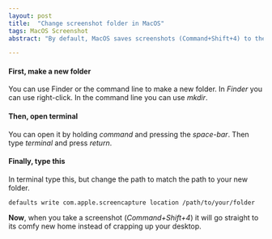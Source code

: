 ```yaml
---
layout: post
title:  "Change screenshot folder in MacOS"
tags: MacOS Screenshot
abstract: "By default, MacOS saves screenshots (Command+Shift+4) to the desktop. Ugh. Use this guide to make your life a tiny bit better."

---
```

#### **First**, make a new folder
You can use Finder or the command line to make a new folder. In *Finder* you can use right-click. In the command line you can use *mkdir*.

#### **Then**, open terminal
You can open it by holding *command* and pressing the *space-bar*. Then type *terminal* and press *return*.

#### **Finally**, type this
In terminal type this, but change the path to match the path to your new folder.

`defaults write com.apple.screencapture location /path/to/your/folder`

**Now**, when you take a screenshot (*Command+Shift+4*) it will go straight to its comfy new home instead of crapping up your desktop.
